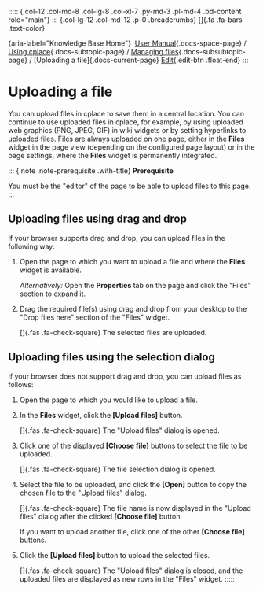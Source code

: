 ::::: {.col-12 .col-md-8 .col-lg-8 .col-xl-7 .py-md-3 .pl-md-4 .bd-content role="main"}
::: {.col-lg-12 .col-md-12 .p-0 .breadcrumbs}
[]{.fa .fa-bars .text-color}

[](https://docs.cplace.io/){aria-label="Knowledge Base Home"}  [User
Manual](/user-manual-en/){.docs-space-page} / [Using
cplace](/user-manual-en/cplace-anwenden/){.docs-subtopic-page} /
[Managing
files](/user-manual-en/cplace-anwenden/dateien-verwalten/){.docs-subsubtopic-page}
/ [Uploading a file]{.docs-current-page} [
Edit](https://github.com/collaborationfactory/cplace-doc-user-enu/blob/release/25.2/cplace-anwenden/dateien-verwalten/datei-hochladen.md){.edit-btn
.float-end}
:::

# Uploading a file

You can upload files in cplace to save them in a central location. You
can continue to use uploaded files in cplace, for example, by using
uploaded web graphics (PNG, JPEG, GIF) in wiki widgets or by setting
hyperlinks to uploaded files. Files are always uploaded on one page,
either in the **Files** widget in the page view (depending on the
configured page layout) or in the page settings, where the **Files**
widget is permanently integrated.

::: {.note .note-prerequisite .with-title}
**Prerequisite**

You must be the "editor" of the page to be able to upload files to this
page.
:::

## Uploading files using drag and drop

If your browser supports drag and drop, you can upload files in the
following way:

1.  Open the page to which you want to upload a file and where the
    **Files** widget is available.

    *Alternatively:* Open the **Properties** tab on the page and click
    the "Files" section to expand it.

2.  Drag the required file(s) using drag and drop from your desktop to
    the "Drop files here" section of the "Files" widget.

    []{.fas .fa-check-square} The selected files are uploaded.

## Uploading files using the selection dialog

If your browser does not support drag and drop, you can upload files as
follows:

1.  Open the page to which you would like to upload a file.

2.  In the **Files** widget, click the **\[Upload files\]** button.

    []{.fas .fa-check-square} The "Upload files" dialog is opened.

3.  Click one of the displayed **\[Choose file\]** buttons to select the
    file to be uploaded.

    []{.fas .fa-check-square} The file selection dialog is opened.

4.  Select the file to be uploaded, and click the **\[Open\]** button to
    copy the chosen file to the "Upload files" dialog.

    []{.fas .fa-check-square} The file name is now displayed in the
    "Upload files" dialog after the clicked **\[Choose file\]** button.

    If you want to upload another file, click one of the other
    **\[Choose file\]** buttons.

5.  Click the **\[Upload files\]** button to upload the selected files.

    []{.fas .fa-check-square} The "Upload files" dialog is closed, and
    the uploaded files are displayed as new rows in the "Files" widget.
:::::
